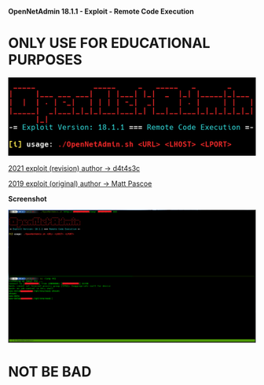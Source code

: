 **OpenNetAdmin 18.1.1 - Exploit - Remote Code Execution**

# ONLY USE FOR EDUCATIONAL PURPOSES

![](/screenshot3.png)

[2021 exploit (revision) author -> d4t4s3c](https://github.com/d4t4s3c/OpenNetAdmin18.1.1RCE)
  
[2019 exploit (original) author -> Matt Pascoe](https://www.exploit-db.com/exploits/47691)

**Screenshot**

![](/screenshot2.png)

# NOT BE BAD
